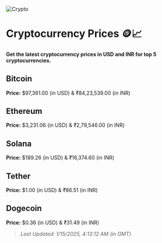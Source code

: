 
![Crypto](https://www.techguide.com.au/wp-content/uploads/2020/11/crypto3.jpeg)

# Cryptocurrency Prices 🪙📈

#### Get the latest cryptocurrency prices in USD and INR for top 5 cryptocurrencies.

## Bitcoin

**Price:** $97,361.00 (in USD) & ₹84,23,539.00 (in INR)

## Ethereum

**Price:** $3,231.06 (in USD) & ₹2,79,546.00 (in INR)

## Solana

**Price:** $189.26 (in USD) & ₹16,374.60 (in INR)

## Tether

**Price:** $1.00 (in USD) & ₹86.51 (in INR)

## Dogecoin

**Price:** $0.36 (in USD) & ₹31.49 (in INR)

> _Last Updated: 1/15/2025, 4:13:12 AM (in GMT)_
